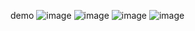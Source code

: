 demo
![image](https://user-images.githubusercontent.com/63374020/183021331-b03a95ae-4f29-4dec-bec1-a4728c423633.png)
![image](https://user-images.githubusercontent.com/63374020/183021359-804cb2f3-bb2d-4132-a2d4-442fed424732.png)
![image](https://user-images.githubusercontent.com/63374020/183021418-1bded07e-f624-48d7-9b95-6e2e575a29ca.png)
![image](https://user-images.githubusercontent.com/63374020/183021432-32da7dd3-3451-4739-97d7-99fc4924f992.png)
